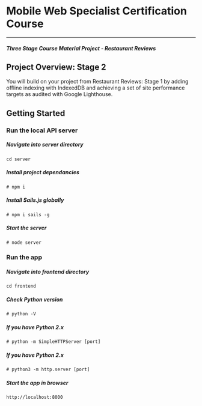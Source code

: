 # Mobile Web Specialist Certification Course
---
#### _Three Stage Course Material Project - Restaurant Reviews_

## Project Overview: Stage 2

You will build on your project from Restaurant Reviews: Stage 1 by adding offline indexing with IndexedDB and achieving a set of site performance targets as audited with Google Lighthouse.


## Getting Started

### Run the local API server
##### Navigate into server directory
```
cd server
```
##### Install project dependancies
```
# npm i
```
##### Install Sails.js globally
```
# npm i sails -g
```
##### Start the server
```
# node server
```

### Run the app
##### Navigate into frontend directory
```
cd frontend
```
##### Check Python version
```
# python -V
```
##### If you have Python 2.x
```
# python -m SimpleHTTPServer [port]
```
##### If you have Python 2.x
```
# python3 -m http.server [port]
```
##### Start the app in browser
```
http://localhost:8000
```
